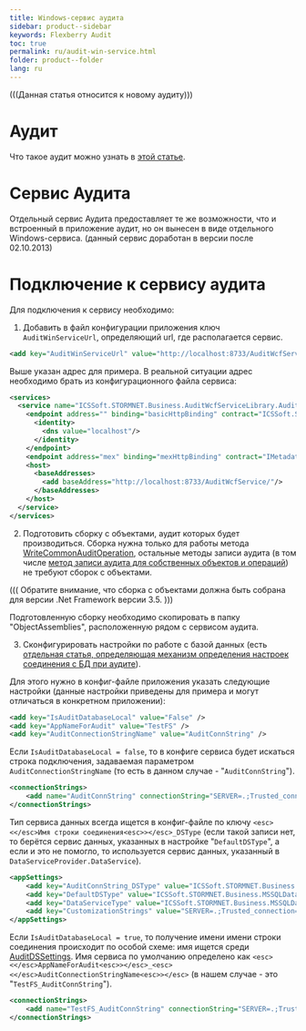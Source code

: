 ```yaml
---
title: Windows-сервис аудита
sidebar: product--sidebar
keywords: Flexberry Audit
toc: true
permalink: ru/audit-win-service.html
folder: product--folder
lang: ru
---
```


(((Данная статья относится к новому аудиту)))

# Аудит
Что такое аудит можно узнать в [этой статье](audit-web.html).


# Сервис Аудита
Отдельный сервис Аудита предоставляет те же возможности, что и встроенный в приложение аудит, но он вынесен в виде отдельного Windows-сервиса. (данный сервис доработан в версии после 02.10.2013)

# Подключение к сервису аудита
Для подключения к сервису необходимо: 

1. Добавить в файл конфигурации приложения ключ `AuditWinServiceUrl`, определяющий url, где располагается сервис.

```xml
<add key="AuditWinServiceUrl" value="http://localhost:8733/AuditWcfService/" />
```
Выше указан адрес для примера. В реальной ситуации адрес необходимо брать из конфигурационного файла сервиса:
```xml
<services>
  <service name="ICSSoft.STORMNET.Business.AuditWcfServiceLibrary.AuditWcfService" behaviorConfiguration="MyBehavior">
	<endpoint address="" binding="basicHttpBinding" contract="ICSSoft.STORMNET.Business.AuditWcfServiceLibrary.IAuditWcfService">
	  <identity>
		<dns value="localhost"/>
	  </identity>
	</endpoint>
	<endpoint address="mex" binding="mexHttpBinding" contract="IMetadataExchange"/>
	<host>
	  <baseAddresses>
		<add baseAddress="http://localhost:8733/AuditWcfService/"/>
	  </baseAddresses>
	</host>
  </service>
</services>
```

2. Подготовить сборку с объектами, аудит которых будет производиться. Сборка нужна только для работы метода [WriteCommonAuditOperation](audit-web-api.html), остальные методы записи аудита (в том числе [метод записи аудита для собственных объектов и операций](audit-web-api.html)) не требуют сборок с объектами.

(((
<msg type=important>Обратите внимание, что сборка с объектами должна быть собрана для версии .Net Framework версии 3.5.</msg>
)))

Подготовленную сборку необходимо скопировать в папку "ObjectAssemblies", расположенную рядом с сервисом аудита.

3. Сконфигурировать настройки по работе с базой данных (есть [отдельная статья, определяющая механизм определения настроек соединения с БД при аудите](data-service-for-audit.html)).

Для этого нужно в конфиг-файле приложения указать следующие настройки (данные настройки приведены для примера и могут отличаться в конкретном приложении):
```xml
<add key="IsAuditDatabaseLocal" value="False" />
<add key="AppNameForAudit" value="TestFS" />
<add key="AuditConnectionStringName" value="AuditConnString" />
```

Если `IsAuditDatabaseLocal = false`, то в конфиге сервиса будет искаться строка подключения, задаваемая параметром `AuditConnectionStringName` (то есть в данном случае - "`AuditConnString`").
```xml
<connectionStrings>
	<add name="AuditConnString" connectionString="SERVER=.;Trusted_connection=yes;DATABASE=AuditEtaloneDB;" />
</connectionStrings>
```

Тип сервиса данных всегда ищется в конфиг-файле по ключу `<esc><</esc>Имя строки соединения<esc>></esc>_DSType` (если такой записи нет, то берётся сервис данных, указанных в настройке "`DefaultDSType`", а если и это не помогло, то используется сервис данных, указанный в `DataServiceProvider.DataService`).

```xml
<appSettings>
    <add key="AuditConnString_DSType" value="ICSSoft.STORMNET.Business.MSSQLDataService, ICSSoft.STORMNET.Business.MSSQLDataService"/>
    <add key="DefaultDSType" value="ICSSoft.STORMNET.Business.MSSQLDataService, ICSSoft.STORMNET.Business.MSSQLDataService"/>
    <add key="DataServiceType" value="ICSSoft.STORMNET.Business.MSSQLDataService, ICSSoft.STORMNET.Business.MSSQLDataService" />
    <add key="CustomizationStrings" value="SERVER=.;Trusted_connection=yes;DATABASE=qwerty;" />
</appSettings>
```

Если `IsAuditDatabaseLocal = true`, то получение имени имени строки соединения происходит по особой схеме: имя ищется среди [AuditDSSettings](audit-web.html). Имя сервиса по умолчанию определено как `<esc><</esc>AppNameForAudit<esc>></esc>_<esc><</esc>AuditConnectionStringName<esc>></esc>` (в нашем случае - это "`TestFS_AuditConnString`").

```xml
<connectionStrings>
	<add name="TestFS_AuditConnString" connectionString="SERVER=.;Trusted_connection=yes;DATABASE=AuditEtaloneDB;" />
</connectionStrings>
```


